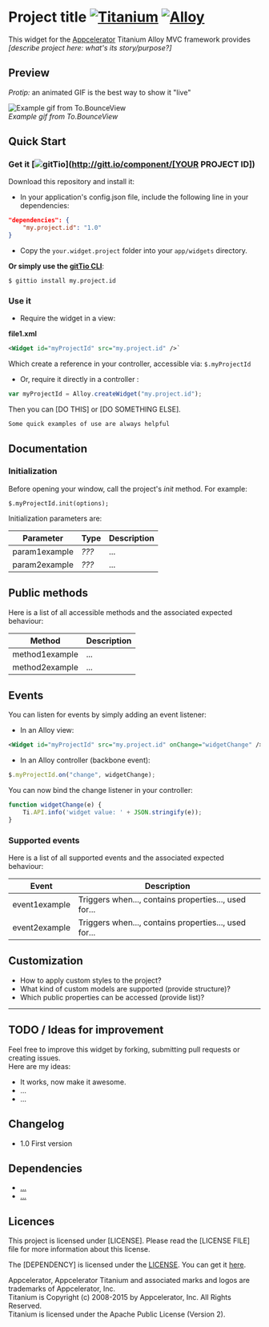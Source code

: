 # Project title [![Titanium](http://www-static.appcelerator.com/badges/titanium-git-badge-sq.png)](http://www.appcelerator.com/titanium/) [![Alloy](http://www-static.appcelerator.com/badges/alloy-git-badge-sq.png)](http://www.appcelerator.com/alloy/)

This widget for the [Appcelerator](http://www.appcelerator.com) Titanium Alloy MVC framework provides _[describe project here: what's its story/purpose?]_

## Preview
_Protip:_ an animated GIF is the best way to show it "live"  

![Example gif from To.BounceView](http://zippy.gfycat.com/DarlingFairHornet.gif)  
_Example gif from To.BounceView_

## Quick Start

### Get it [![gitTio](http://gitt.io/badge.png)](http://gitt.io/component/[YOUR PROJECT ID])
Download this repository and install it:

* In your application's config.json file, include the following line in your dependencies:

```json
"dependencies": {
    "my.project.id": "1.0"
}
```

*  Copy the `your.widget.project` folder into your `app/widgets` directory.


**Or simply use the [gitTio CLI](http://gitt.io/cli)**:

`$ gittio install my.project.id`

### Use it

* Require the widget in a view:

**file1.xml**
```xml
<Widget id="myProjectId" src="my.project.id" />`
```
Which create a reference in your controller, accessible via: `$.myProjectId`

* Or, require it directly in a controller :

```javascript
var myProjectId = Alloy.createWidget("my.project.id");
```

Then you can [DO THIS] or [DO SOMETHING ELSE].
```
Some quick examples of use are always helpful
```


## Documentation
### Initialization
Before opening your window, call the project's *init* method. For example:

```
$.myProjectId.init(options);
```

Initialization parameters are:  

| Parameter     | Type      | Description               |
| ------------- | --------- | ------------------------- |
| param1example | *???*     | ...                       |
| param2example | *???*     | ...                       |


## Public methods
Here is a list of all accessible methods and the associated expected behaviour:

| Method         | Description               |
| -------------  | ------------------------- |
| method1example | ...                       |
| method2example | ...                       |


## Events
You can listen for events by simply adding an event listener:

* In an Alloy view:
```xml
<Widget id="myProjectId" src="my.project.id" onChange="widgetChange" />
```

* In an Alloy controller (backbone event):
```javascript
$.myProjectId.on("change", widgetChange);
```

You can now bind the change listener in your controller:

```javascript
function widgetChange(e) {
    Ti.API.info('widget value: ' + JSON.stringify(e));
}
```

### Supported events
Here is a list of all supported events and the associated expected behaviour:

| Event         | Description               |
| ------------- | ------------------------- |
| event1example | Triggers when..., contains properties..., used for... |
| event2example | Triggers when..., contains properties..., used for... |


## Customization
* How to apply custom styles to the project?
* What kind of custom models are supported (provide structure)?
* Which public properties can be accessed (provide list)?

******************************************

## TODO / Ideas for improvement
Feel free to improve this widget by forking, submitting pull requests or creating issues.  
Here are my ideas:

* It works, now make it awesome.
* ...
* ...

## Changelog
* 1.0 First version

## Dependencies
* [...]()
* [...]()

## Licences
This project is licensed under [LICENSE]. Please read the [LICENSE FILE] file for more information about this license.  

The [DEPENDENCY] is licensed under the [LICENSE](http://url.to.license). You can get it [here](http://url.to.product).  

Appcelerator, Appcelerator Titanium and associated marks and logos are trademarks of Appcelerator, Inc.  
Titanium is Copyright (c) 2008-2015 by Appcelerator, Inc. All Rights Reserved.  
Titanium is licensed under the Apache Public License (Version 2).  
